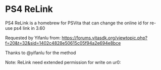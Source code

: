 # PS4 ReLink

PS4 ReLink is a homebrew for PSVita that can change the online id for re-use ps4 link in 3.60

Requested by Yifanlu from: https://forums.vitasdk.org/viewtopic.php?f=20&t=32&sid=1402c4828e50615c05f94a2e694e8bce

Thanks to @yifanlu for the method

Note: ReLink need extended permission for write on ur0:
